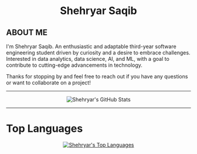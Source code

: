 <div align="center">
  <h1>Shehryar Saqib</h1>
</div>

## ABOUT ME

I'm Shehryar Saqib. An enthusiastic and adaptable third-year software engineering student driven by curiosity and a desire to embrace challenges. Interested in data analytics, data science, AI, and ML, with a goal to contribute to cutting-edge advancements in technology.

Thanks for stopping by and feel free to reach out if you have any questions or want to collaborate on a project!

---

<div align="center">
  <img src="https://github-readme-stats.vercel.app/api?username=shehryar-saqib&show_icons=true&theme=radical" alt="Shehryar's GitHub Stats">
</div>

---

<h1>Top Languages</h1>
<div align="center">
  <a href="https://github.com/shehryar-saqib/github-readme-stats">
    <img src="https://github-readme-stats.vercel.app/api/top-langs/?username=shehryar-saqib&layout=compact" alt="Shehryar's Top Languages">
  </a>
</div>
